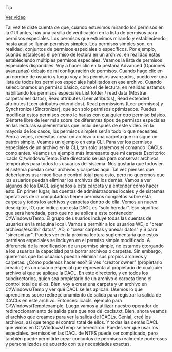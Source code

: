 > [!TIP]  
> [Ver video](https://youtu.be/NajbyuL2LLA)

Tal vez te diste cuenta de que, cuando estuvimos
mirando los permisos en la GUI antes, hay una casilla de verificación en la lista de permisos
para permisos especiales. Los permisos que estuvimos mirando
y estableciendo hasta aquí se llaman permisos simples. Los permisos simples son, en realidad,
conjuntos de permisos especiales o específicos. Por ejemplo,
cuando estableces el permiso de lectura en un archivo, en realidad estás estableciendo
múltiples permisos especiales. Veamos la lista
de permisos especiales disponibles. Voy a hacer clic en la pestaña Advanced (Opciones avanzadas)
debajo de mi configuración de permisos. Cuando hago clic en un nombre de usuario
y luego voy a los permisos avanzados, puedo ver una lista de todos los permisos especiales
habilitados en ese archivo. Cuando seleccionamos un permiso básico,
como el de lectura, en realidad estamos habilitando los permisos especiales
List folder / read data (Mostrar carpeta/leer datos), Read attributes (Leer atributos), Read extended attributes (Leer atributos
extendidos), Read permissions (Leer permisos) y Synchronize (Sincronizar),
que son solo permisos optimizados. Puedes modificar estos permisos como lo harías
con cualquier otro permiso básico. Siéntete libre de leer más
sobre los diferentes tipos de permisos especiales en las lecturas suplementarias
que incluí después de este video. En la mayoría de los casos,
los permisos simples serán todo lo que necesites. Pero a veces,
necesitas crear un archivo o una carpeta
que no sigue un patrón simple. Veamos un ejemplo
en esta CLI. Para ver los permisos especiales
de un archivo en la CLI, tan solo usaremos
el comando ICACLs como antes. Veamos un ejemplo más interesante
que mi carpeta Escritorio: icacls C:/windows/Temp. Este directorio se usa para conservar archivos temporales
para todos los usuarios del sistema. Nos gustaría que todos en el sistema
puedan crear archivos y carpetas aquí. Tal vez pienses que deberíamos usar
modificar o control total para esto, pero no queremos que los usuarios
puedan eliminar los archivos de los demás. Vamos a ver algunos de los DACL
asignados a esta carpeta y a entender cómo hacer esto. En primer lugar, las cuentas de administradores locales
y de sistemas operativos de la computadora tienen permisos completos sobre esta carpeta
y todos los archivos y carpetas dentro de ella. Vemos un nuevo descriptor, IO, que
indica que esta DACL es "solo heredar". Eso significa que será heredada, pero que no se aplica a este contenedor
C:\Windows\Temp. El grupo de usuarios incluye todas las cuentas de usuarios
en la máquina local. Vamos a permitir a los usuarios WD,
o "crear archivos/escribir datos", AD, o "crear carpetas y anexar datos"
y S para "sincronizar". Puedes ver en la próxima lectura suplementaria
que estos permisos especiales se incluyen
en el permiso simple modificado. A diferencia de la modificación de un permiso simple, no estamos otorgando a los usuarios
la capacidad para borrar archivos o carpetas. Sin embargo, queremos que los usuarios puedan eliminar
sus propios archivos y carpetas. ¿Cómo podemos hacer eso? Si ves "creator owner" (propietario creador)
es un usuario especial que representa al propietario de cualquier archivo
al que se aplique la DACL. En este directorio, y en todos los subdirectorios,
quien sea propietario de un archivo o carpeta tiene el control total de ellos. Bien, voy a crear una carpeta y un archivo en C:\Windows\Temp y ver qué DACL se les aplican. Usemos lo que aprendimos
sobre redireccionamiento de salida para registrar la salida de ICACLs
en este archivo. Entonces: icacls, ejemplo para C:\Windows\Temp\example. Luego vamos a utilizar nuestro operador de redireccionamiento
de salida para que nos dé icacls.txt. Bien, ahora veamos el archivo
que creamos para ver la salida de ICACLs. Genial, creé los archivos,
así que tengo el control total de ellos. Y todas las demás DACL que vimos
en C: \Windows\Temp se heredaron. Puedes ver que usar los especiales.
permisos en las DACL de NTFS puede ser complicado, pero también puede permitirte
crear conjuntos de permisos realmente poderosos y personalizados de acuerdo con tus necesidades exactas.